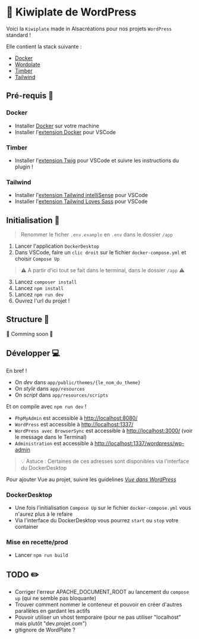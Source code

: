 # 🥝 Kiwiplate de WordPress

Voici la `Kiwiplate` made in Alsacréations pour nos projets `WordPress` standard !  
  
Elle contient la stack suivante :

- [Docker](https://www.docker.com/products/docker-desktop)
- [Wordplate](https://github.com/wordplate/wordplate)
- [Timber](https://timber.github.io/docs/)
- [Tailwind](https://tailwindcss.com/)

## Pré-requis 🔧

### Docker

- Installer [Docker](https://www.docker.com/products/docker-desktop) sur votre machine
- Installer l'[extension Docker](https://marketplace.visualstudio.com/items?) pour VSCode

### Timber

- Installer l'[extension Twig](https://marketplace.visualstudio.com/items?itemName=mblode.twig-language-2) pour VSCode et suivre les instructions du plugin !

### Tailwind

- Installer l'[extension Tailwind intelliSense](https://marketplace.visualstudio.com/items?itemName=bradlc.vscode-tailwindcss) pour VSCode
- Installer l'[extension Tailwind Loves Sass](https://marketplace.visualstudio.com/items?itemName=sutter-nicolas.tailwind-loves-sass-snippets) pour VSCode

## Initialisation 🚀

> Renommer le ficher `.env.example` en `.env` dans le dossier `/app`

1. Lancer l'application `DockerDesktop`
2. Dans VSCode, faire un `clic droit` sur le fichier `docker-compose.yml` et choisir `Compose Up`

> ⚠️ A partir d'ici tout se fait dans le terminal, dans le dossier `/app` ⚠️

3. Lancez `composer install`
4. Lancez `npm install`
5. Lancez `npm run dev`
6. Ouvrez l'url du projet !

## Structure 🧱

🚧 Comming soon 🚧  

## Développer 💻

En bref !

* On _dev_ dans `app/public/themes/{le_nom_du_theme}`
* On _style_ dans `app/resources`
* On _script_ dans `app/resources/scripts`

Et on compile avec `npm run dev` !

- `PhpMyAdmin` est accessible à <http://localhost:8080/>
- `WordPress` est accessible à <http://localhost:1337/>
- `WordPress avec BrowserSync` est accessible à <http://localhost:3000/> (voir le message dans le Terminal)
- `Administration` est accessible à <http://localhost:1337/wordpress/wp-admin>  

> 💡 Astuce : Certaines de ces adresses sont disponibles via l'interface du DockerDesktop

Pour ajouter Vue au projet, suivre les guidelines [_Vue dans WordPress_](https://docs.google.com/document/d/1PQAL5cCQaUxN-R-Vsl0ZJn8eTKzBLPmAa9pvr3OuU_U/edit)

### DockerDesktop

- Une fois l'initialisation `Compose Up` sur le fichier `docker-compose.yml` vous n'aurez plus à le refaire
- Via l'interface du DockerDesktop vous pourrez `start` ou `stop` votre container

### Mise en recette/prod

- Lancer `npm run build`

## TODO ✏️

- Corriger l'erreur APACHE_DOCUMENT_ROOT au lancement du `compose up` (qui ne semble pas bloquante)
- Trouver comment nommer le conteneur et pouvoir en créer d'autres parallèles en gardant les actifs
- Pouvoir utiliser un vhost temporaire (pour ne pas utiliser "localhost" mais plutôt "dev.projet.com")
- gitignore de WordPlate ?
